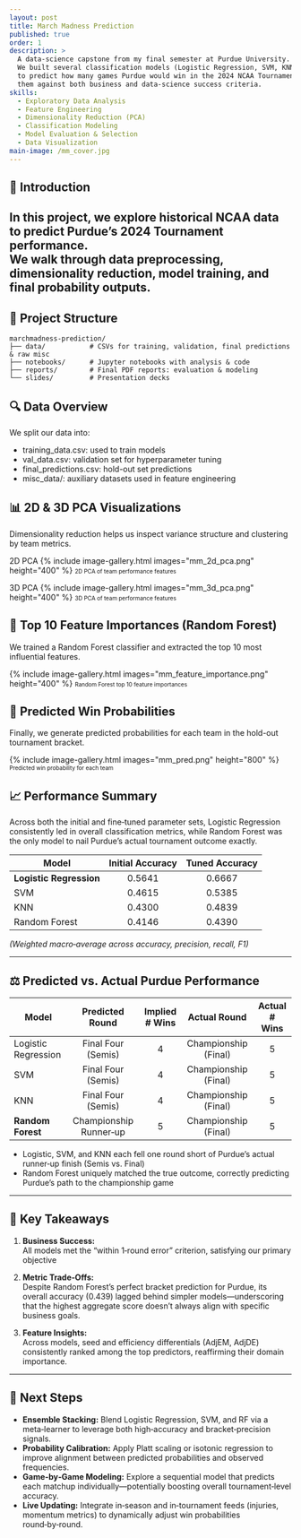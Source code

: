 ```yaml
---
layout: post
title: March Madness Prediction
published: true
order: 1
description: >
  A data‑science capstone from my final semester at Purdue University.  
  We built several classification models (Logistic Regression, SVM, KNN, Random Forest)
  to predict how many games Purdue would win in the 2024 NCAA Tournament, and evaluated
  them against both business and data‑science success criteria.
skills:
  - Exploratory Data Analysis
  - Feature Engineering
  - Dimensionality Reduction (PCA)
  - Classification Modeling
  - Model Evaluation & Selection
  - Data Visualization
main-image: /mm_cover.jpg
---
```


## 📖 Introduction

In this project, we explore historical NCAA data to predict Purdue’s 2024 Tournament performance.  
We walk through data preprocessing, dimensionality reduction, model training, and final probability outputs.
---

## 📂 Project Structure

```text
marchmadness-prediction/
├── data/           # CSVs for training, validation, final predictions & raw misc
├── notebooks/      # Jupyter notebooks with analysis & code
├── reports/        # Final PDF reports: evaluation & modeling
└── slides/         # Presentation decks
``` 

## 🔍 Data Overview
We split our data into:
- training_data.csv: used to train models
- val_data.csv: validation set for hyperparameter tuning
- final_predictions.csv: hold-out set predictions
- misc_data/: auxiliary datasets used in feature engineering

## 📊 2D & 3D PCA Visualizations
Dimensionality reduction helps us inspect variance structure and clustering by team metrics.

2D PCA
{% include image-gallery.html images="mm_2d_pca.png" height="400" %} 
<span style="font-size: 10px">2D PCA of team performance features</span>

3D PCA
{% include image-gallery.html images="mm_3d_pca.png" height="400" %} 
<span style="font-size: 10px">3D PCA of team performance features</span>

## 🌟 Top 10 Feature Importances (Random Forest)
We trained a Random Forest classifier and extracted the top 10 most influential features.

{% include image-gallery.html images="mm_feature_importance.png" height="400" %} 
<span style="font-size: 10px">Random Forest top 10 feature importances</span>

## 🏀 Predicted Win Probabilities
Finally, we generate predicted probabilities for each team in the hold-out tournament bracket.

{% include image-gallery.html images="mm_pred.png" height="800" %} 
<span style="font-size: 10px">Predicted win probability for each team</span>

## 📈 Performance Summary

Across both the initial and fine‑tuned parameter sets, Logistic Regression consistently led in overall classification metrics, while Random Forest was the only model to nail Purdue’s actual tournament outcome exactly.

| Model                   | Initial Accuracy | Tuned Accuracy |
|-------------------------|:----------------:|:--------------:|
| **Logistic Regression** | 0.5641           | 0.6667         |
| SVM                     | 0.4615           | 0.5385         |
| KNN                     | 0.4300           | 0.4839         |
| Random Forest           | 0.4146           | 0.4390         |  

*(Weighted macro‑average across accuracy, precision, recall, F1)* 

---

## ⚖️ Predicted vs. Actual Purdue Performance

| Model                   | Predicted Round       | Implied # Wins | Actual Round          | Actual # Wins |
|-------------------------|:---------------------:|:--------------:|:---------------------:|:-------------:|
| Logistic Regression     | Final Four (Semis)    | 4              | Championship (Final)  | 5             |
| SVM                     | Final Four (Semis)    | 4              | Championship (Final)  | 5             |
| KNN                     | Final Four (Semis)    | 4              | Championship (Final)  | 5             |
| **Random Forest**       | Championship Runner‑up| 5              | Championship (Final)  | 5             |

- Logistic, SVM, and KNN each fell one round short of Purdue’s actual runner‑up finish (Semis vs. Final) 
- Random Forest uniquely matched the true outcome, correctly predicting Purdue’s path to the championship game

---

## 🎯 Key Takeaways

1. **Business Success:**  
   All models met the “within 1‑round error” criterion, satisfying our primary objective

2. **Metric Trade‑Offs:**  
   Despite Random Forest’s perfect bracket prediction for Purdue, its overall accuracy (0.439) lagged behind simpler models—underscoring that the highest aggregate score doesn’t always align with specific business goals.  

3. **Feature Insights:**  
   Across models, seed and efficiency differentials (AdjEM, AdjDE) consistently ranked among the top predictors, reaffirming their domain importance.

---

## 🔮 Next Steps

- **Ensemble Stacking:** Blend Logistic Regression, SVM, and RF via a meta‑learner to leverage both high‑accuracy and bracket‑precision signals.  
- **Probability Calibration:** Apply Platt scaling or isotonic regression to improve alignment between predicted probabilities and observed frequencies.  
- **Game‑by‑Game Modeling:** Explore a sequential model that predicts each matchup individually—potentially boosting overall tournament‑level accuracy.  
- **Live Updating:** Integrate in‑season and in‑tournament feeds (injuries, momentum metrics) to dynamically adjust win probabilities round‑by‑round.